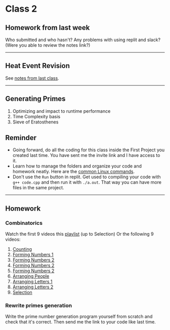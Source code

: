 # Class 2
## Homework from last week
Who submitted and who hasn't? Any problems with using replit and slack? 
(Were you able to review the notes link?)

---

## Heat Event Revision
See [notes from last class](https://github.com/miyagi-sensei/twgss/blob/main/class1.md#heat-event-revision).

---

## Generating Primes
1. Optimizing and impact to runtime performance
2. Time Complexity basis
3. Sieve of Eratosthenes

## Reminder
- Going forward, do all the coding for this class inside the First Project you created last time. You have sent me the invite link and I have access to it.
- Learn how to manage the folders and organize your code and homework neatly. Here are the [common Linux commands](https://github.com/miyagi-sensei/miyagi-academy/blob/master/README.md#common-linux-commands).
- Don't use the `Run` button in replit. Get used to compiling your code with `g++ code.cpp` and then run it with `./a.out`. That way you can have more files in the same project.

---

## Homework
### Combinatorics
Watch the first 9 videos this [playlist](https://www.youtube.com/playlist?list=PLmdFyQYShrjfPLdHQxuNWvh2ct666Na3z) (up to Selection)
Or the following 9 videos:
1. [Counting](https://youtu.be/0NAASclUm4k)
2. [Forming Numbers 1](https://youtu.be/XPPYYM6WCuE)
3. [Forming Numbers 2](https://youtu.be/W4eeXU_T53o)
4. [Forming Numbers 2](https://youtu.be/HwT32y5MQyo)
5. [Forming Numbers 2](https://youtu.be/2C4CVM5rgxQ)
6. [Arranging People](https://youtu.be/tBQhcP9Zr2E)
7. [Arranging Letters 1](https://youtu.be/htkFH0Fhk-M)
8. [Arranging Letters 2](https://youtu.be/jMx3SqBYuX0)
9. [Selection](https://youtu.be/h6xioUHONj0)

### Rewrite primes generation
Write the prime number generation program yourself from scratch and check that it's correct. Then send me the link to your code like last time.

